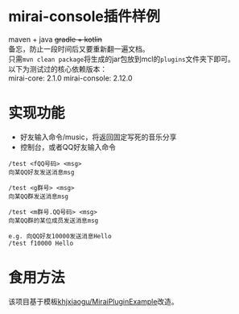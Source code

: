 # mirai-console插件样例  
maven + java ~~gradle + kotlin~~  
备忘，防止一段时间后又要重新翻一遍文档。  
只需`mvn clean package`将生成的jar包放到mcl的`plugins`文件夹下即可。  
以下为测试过的核心依赖版本：  
mirai-core: 2.1.0
mirai-console: 2.12.0

# 实现功能  
+ 好友输入命令/music，将返回固定写死的音乐分享
+ 控制台，或者QQ好友输入命令
```
/test <fQQ号码> <msg>
向某QQ好友发送消息msg

/test <g群号> <msg>
向某QQ群发送消息msg

/test <m群号.QQ号码> <msg>
向某QQ群的某位成员发送消息msg

e.g. 向QQ好友10000发送消息Hello
/test f10000 Hello
```


# 食用方法  
该项目基于模板[khjxiaogu/MiraiPluginExample](https://github.com/khjxiaogu/MiraiPluginExample)改造。  
